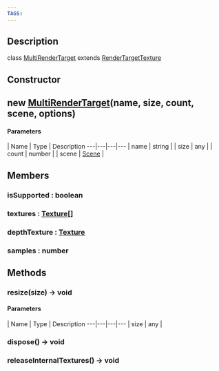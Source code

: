 ```yaml
---
TAGS:
---
```

## Description

class [MultiRenderTarget](/classes/3.0/MultiRenderTarget) extends [RenderTargetTexture](/classes/3.0/RenderTargetTexture)



## Constructor

## new [MultiRenderTarget](/classes/3.0/MultiRenderTarget)(name, size, count, scene, options)



#### Parameters
 | Name | Type | Description
---|---|---|---
 | name | string | 
 | size | any | 
 | count | number | 
 | scene | [Scene](/classes/3.0/Scene) | 
## Members

### isSupported : boolean



### textures : [Texture](/classes/3.0/Texture)[]



### depthTexture : [Texture](/classes/3.0/Texture)



### samples : number



## Methods

### resize(size) &rarr; void



#### Parameters
 | Name | Type | Description
---|---|---|---
 | size | any | 

### dispose() &rarr; void


### releaseInternalTextures() &rarr; void


